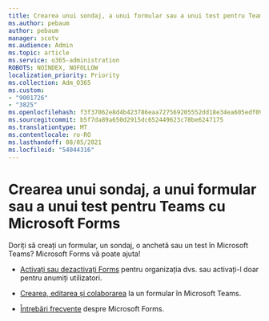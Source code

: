 ```yaml
---
title: Crearea unui sondaj, a unui formular sau a unui test pentru Teams cu Microsoft Forms
ms.author: pebaum
author: pebaum
manager: scotv
ms.audience: Admin
ms.topic: article
ms.service: o365-administration
ROBOTS: NOINDEX, NOFOLLOW
localization_priority: Priority
ms.collection: Adm_O365
ms.custom:
- "9001726"
- "3825"
ms.openlocfilehash: f3f37062e8d4b423786eaa727569205552dd18e34ea605edf09ffe5b12a16b6e
ms.sourcegitcommit: b5f7da89a650d2915dc652449623c78be6247175
ms.translationtype: MT
ms.contentlocale: ro-RO
ms.lasthandoff: 08/05/2021
ms.locfileid: "54044316"
---
```

# <a name="create-a-poll-form-or-quiz-for-teams-with-microsoft-forms"></a>Crearea unui sondaj, a unui formular sau a unui test pentru Teams cu Microsoft Forms

Doriți să creați un formular, un sondaj, o anchetă sau un test în Microsoft Teams? Microsoft Forms vă poate ajuta!

 - [Activați sau dezactivați Forms](https://support.office.com/article/turn-off-or-turn-on-microsoft-forms-8dcbf3ab-f2d6-459a-b8be-8d9892132a43) pentru organizația dvs. sau activați-l doar pentru anumiți utilizatori.
 
 - [Crearea, editarea și colaborarea](https://support.office.com/article/create-edit-and-collaborate-on-a-form-in-microsoft-teams-333b97a3-41d9-48bc-a1cb-84a96bd44e14) la un formular în Microsoft Teams.
 
 - [Întrebări frecvente](https://support.office.com/article/get-started-1dd58027-40dc-42d0-9ca4-80ddecc5c696) despre Microsoft Forms.